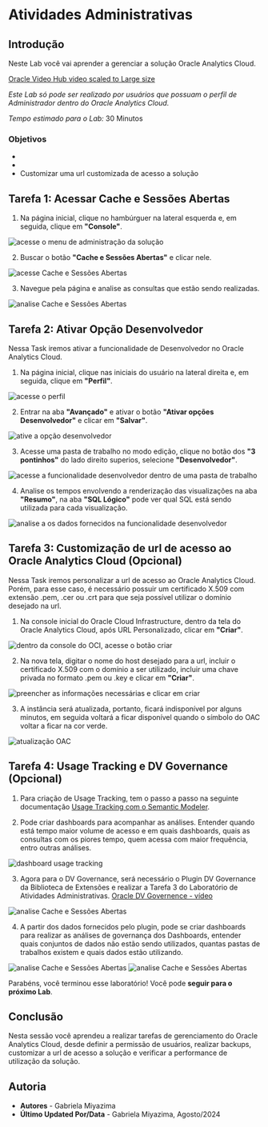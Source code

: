 # Atividades Administrativas

## Introdução

Neste Lab você vai aprender a gerenciar a solução Oracle Analytics Cloud.

[Oracle Video Hub video scaled to Large size](videohub:1_k00wf9ol:large)

*Este Lab só pode ser realizado por usuários que possuam o perfil de Administrador dentro do Oracle Analytics Cloud.*

*Tempo estimado para o Lab:* 30 Minutos

### Objetivos

* 
* 
* Customizar uma url customizada de acesso a solução

## Tarefa 1: Acessar Cache e Sessões Abertas

1.	Na página inicial, clique no hambúrguer na lateral esquerda e, em seguida, clique em **"Console"**.

![acesse o menu de administração da solução](./images/1-acesso_snapshot.png)

2.	Buscar o botão **"Cache e Sessões Abertas"** e clicar nele.

![acesse Cache e Sessões Abertas](./images/2-botao_cache.png)

3.  Navegue pela página e analise as consultas que estão sendo realizadas.

![analise Cache e Sessões Abertas](./images/3-cache.png)



## Tarefa 2: Ativar Opção Desenvolvedor

Nessa Task iremos ativar a funcionalidade de Desenvolvedor no Oracle Analytics Cloud.

1.	Na página inicial, clique nas iniciais do usuário na lateral direita e, em seguida, clique em **"Perfil"**.

![acesse o perfil](./images/4-perfil.png)

2.	Entrar na aba **"Avançado"** e ativar o botão **"Ativar opções Desenvolvedor"** e clicar em **"Salvar"**.

![ative a opção desenvolvedor](./images/5-developer.png)

3.  Acesse uma pasta de trabalho no modo edição, clique no botão dos **"3 pontinhos"** do lado direito superios, selecione **"Desenvolvedor"**.

![acesse a funcionalidade desenvolvedor dentro de uma pasta de trabalho](./images/6-developer2.png)

4.  Analise os tempos envolvendo a renderização das visualizações na aba **"Resumo"**, na aba **"SQL Lógico"** pode ver qual SQL está sendo utilizada para cada visualização.

![analise a os dados fornecidos na funcionalidade desenvolvedor](./images/7-developer3.png)



## Tarefa 3: Customização de url de acesso ao Oracle Analytics Cloud (Opcional)

Nessa Task iremos personalizar a url de acesso ao Oracle Analytics Cloud. Porém, para esse caso, é necessário possuir um certificado X.509 com extensão .pem, .cer ou .crt para que seja possível utilizar o domínio desejado na url.

1.	Na console inicial do Oracle Cloud Infrastructure, dentro da tela do Oracle Analytics Cloud, após URL Personalizado, clicar em **"Criar"**.

![dentro da console do OCI, acesse o botão criar](./images/11-criar_urlpersonalizado.png)

2.	Na nova tela, digitar o nome do host desejado para a url, incluir o certificado X.509 com o domínio a ser utilizado, incluir uma chave privada no formato .pem ou .key e clicar em **"Criar"**.

![preencher as informações necessárias e clicar em criar](./images/12-inclusao_informacoescertificado.png)

3. A instância será atualizada, portanto, ficará indisponível por alguns minutos, em seguida voltará a ficar disponível quando o símbolo do OAC voltar a ficar na cor verde.

![atualização OAC](./images/13-disponibilidade_oac.png)


## Tarefa 4: Usage Tracking e DV Governance (Opcional)

1.	Para criação de Usage Tracking, tem o passo a passo na seguinte documentação [Usage Tracking com o Semantic Modeler](https://docs.oracle.com/en/cloud/paas/analytics-cloud/acabi/track-usage.html#GUID-F7298880-BE4A-457B-AE24-5DB889848FCC).

2.	Pode criar dashboards para acompanhar as análises. Entender quando está tempo maior volume de acesso e em quais dashboards, quais as consultas com os piores tempo, quem acessa com maior frequência, entro outras análises.

![dashboard usage tracking](./images/8-usagetracking.png)

3.  Agora para o DV Governance, será necessário o Plugin DV Governance da Biblioteca de Extensões e realizar a Tarefa 3 do Laboratório de Atividades Administrativas. [Oracle DV Governence - vídeo](https://www.youtube.com/watch?v=QWi06ivvcDI)

![analise Cache e Sessões Abertas](./images/9-dvgov.png)

4.  A partir dos dados fornecidos pelo plugin, pode se criar dashboards para realizar as análises de governança dos Dashboards, entender quais conjuntos de dados não estão sendo utilizados, quantas pastas de trabalhos existem e quais dados estão utilizando.

![analise Cache e Sessões Abertas](./images/10-dvgov1.png)
![analise Cache e Sessões Abertas](./images/10-dvgov2.png)





Parabéns, você terminou esse laboratório!
Você pode **seguir para o próximo Lab**.

## Conclusão

Nesta sessão você aprendeu a realizar tarefas de gerenciamento do Oracle Analytics Cloud, desde definir a permissão de usuários, realizar backups, customizar a url de acesso a solução e verificar a performance de utilização da solução.

## Autoria

- **Autores** - Gabriela Miyazima
- **Último Updated Por/Data** - Gabriela Miyazima, Agosto/2024
